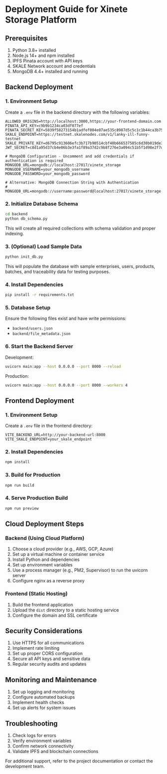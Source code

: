 # Deployment Guide for Xinete Storage Platform

## Prerequisites

1. Python 3.8+ installed
2. Node.js 14+ and npm installed
3. IPFS Pinata account with API keys
4. SKALE Network account and credentials
5. MongoDB 4.4+ installed and running

## Backend Deployment

### 1. Environment Setup

Create a `.env` file in the backend directory with the following variables:

```env
ALLOWED_ORIGINS=http://localhost:3000,https://your-frontend-domain.com
PINATA_API_KEY=c9b9b1234ca03df077ef
PINATA_SECRET_KEY=5039f58273154b1adfef004e07ae535c8987d5c5c1c1b44ca3b75714085cb0e5
SKALE_ENDPOINT=https://testnet.skalenodes.com/v1/lanky-ill-funny-testnet
SKALE_PRIVATE_KEY=d6795c913606efc3b717b90514cbf40b666537585c6d30b019de3fcc4f17d5f6
JWT_SECRET=c8d1a95d37cb4e06b3e3fa1f89a37d2c9b8f276e3a094c51b5f1d98e2f7d4a6b

# MongoDB Configuration - Uncomment and add credentials if authentication is required
MONGODB_URL=mongodb://localhost:27017/xinete_storage
MONGODB_USERNAME=your_mongodb_username
MONGODB_PASSWORD=your_mongodb_password

# Alternative: MongoDB Connection String with Authentication
# MONGODB_URL=mongodb://username:password@localhost:27017/xinete_storage
```

### 2. Initialize Database Schema

```bash
cd backend
python db_schema.py
```

This will create all required collections with schema validation and proper indexing.

### 3. (Optional) Load Sample Data

```bash
python init_db.py
```

This will populate the database with sample enterprises, users, products, batches, and traceability data for testing purposes.

### 4. Install Dependencies

```bash
pip install -r requirements.txt
```

### 5. Database Setup

Ensure the following files exist and have write permissions:
- `backend/users.json`
- `backend/file_metadata.json`

### 6. Start the Backend Server

Development:
```bash
uvicorn main:app --host 0.0.0.0 --port 8000 --reload
```

Production:
```bash
uvicorn main:app --host 0.0.0.0 --port 8000 --workers 4
```

## Frontend Deployment

### 1. Environment Setup

Create a `.env` file in the frontend directory:

```env
VITE_BACKEND_URL=http://your-backend-url:8000
VITE_SKALE_ENDPOINT=your_skale_endpoint
```

### 2. Install Dependencies

```bash
npm install
```

### 3. Build for Production

```bash
npm run build
```

### 4. Serve Production Build

```bash
npm run preview
```

## Cloud Deployment Steps

### Backend (Using Cloud Platform)

1. Choose a cloud provider (e.g., AWS, GCP, Azure)
2. Set up a virtual machine or container service
3. Install Python and dependencies
4. Set up environment variables
5. Use a process manager (e.g., PM2, Supervisor) to run the uvicorn server
6. Configure nginx as a reverse proxy

### Frontend (Static Hosting)

1. Build the frontend application
2. Upload the `dist` directory to a static hosting service
3. Configure the domain and SSL certificate

## Security Considerations

1. Use HTTPS for all communications
2. Implement rate limiting
3. Set up proper CORS configuration
4. Secure all API keys and sensitive data
5. Regular security audits and updates

## Monitoring and Maintenance

1. Set up logging and monitoring
2. Configure automated backups
3. Implement health checks
4. Set up alerts for system issues

## Troubleshooting

1. Check logs for errors
2. Verify environment variables
3. Confirm network connectivity
4. Validate IPFS and blockchain connections

For additional support, refer to the project documentation or contact the development team.